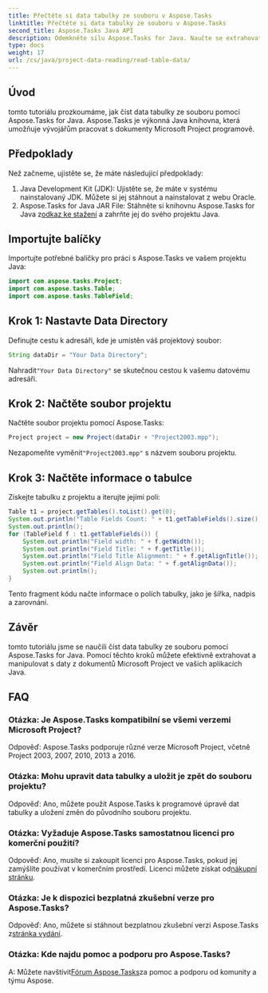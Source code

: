 ```yaml
---
title: Přečtěte si data tabulky ze souboru v Aspose.Tasks
linktitle: Přečtěte si data tabulky ze souboru v Aspose.Tasks
second_title: Aspose.Tasks Java API
description: Odemkněte sílu Aspose.Tasks for Java. Naučte se extrahovat data tabulky ze souborů v tomto komplexním kurzu.
type: docs
weight: 17
url: /cs/java/project-data-reading/read-table-data/
---
```

## Úvod
tomto tutoriálu prozkoumáme, jak číst data tabulky ze souboru pomocí Aspose.Tasks for Java. Aspose.Tasks je výkonná Java knihovna, která umožňuje vývojářům pracovat s dokumenty Microsoft Project programově.
## Předpoklady
Než začneme, ujistěte se, že máte následující předpoklady:
1. Java Development Kit (JDK): Ujistěte se, že máte v systému nainstalovaný JDK. Můžete si jej stáhnout a nainstalovat z webu Oracle.
2.  Aspose.Tasks for Java JAR File: Stáhněte si knihovnu Aspose.Tasks for Java z[odkaz ke stažení](https://releases.aspose.com/tasks/java/) a zahrňte jej do svého projektu Java.

## Importujte balíčky
Importujte potřebné balíčky pro práci s Aspose.Tasks ve vašem projektu Java:
```java
import com.aspose.tasks.Project;
import com.aspose.tasks.Table;
import com.aspose.tasks.TableField;
```
## Krok 1: Nastavte Data Directory
Definujte cestu k adresáři, kde je umístěn váš projektový soubor:
```java
String dataDir = "Your Data Directory";
```
 Nahradit`"Your Data Directory"` se skutečnou cestou k vašemu datovému adresáři.
## Krok 2: Načtěte soubor projektu
Načtěte soubor projektu pomocí Aspose.Tasks:
```java
Project project = new Project(dataDir + "Project2003.mpp");
```
 Nezapomeňte vyměnit`"Project2003.mpp"` s názvem souboru projektu.
## Krok 3: Načtěte informace o tabulce
Získejte tabulku z projektu a iterujte jejími poli:
```java
Table t1 = project.getTables().toList().get(0);
System.out.println("Table Fields Count: " + t1.getTableFields().size());
System.out.println();
for (TableField f : t1.getTableFields()) {
    System.out.println("Field width: " + f.getWidth());
    System.out.println("Field Title: " + f.getTitle());
    System.out.println("Field Title Alignment: " + f.getAlignTitle());
    System.out.println("Field Align Data: " + f.getAlignData());
    System.out.println();
}
```
Tento fragment kódu načte informace o polích tabulky, jako je šířka, nadpis a zarovnání.

## Závěr
tomto tutoriálu jsme se naučili číst data tabulky ze souboru pomocí Aspose.Tasks for Java. Pomocí těchto kroků můžete efektivně extrahovat a manipulovat s daty z dokumentů Microsoft Project ve vašich aplikacích Java.
## FAQ
### Otázka: Je Aspose.Tasks kompatibilní se všemi verzemi Microsoft Project?
Odpověď: Aspose.Tasks podporuje různé verze Microsoft Project, včetně Project 2003, 2007, 2010, 2013 a 2016.
### Otázka: Mohu upravit data tabulky a uložit je zpět do souboru projektu?
Odpověď: Ano, můžete použít Aspose.Tasks k programové úpravě dat tabulky a uložení změn do původního souboru projektu.
### Otázka: Vyžaduje Aspose.Tasks samostatnou licenci pro komerční použití?
 Odpověď: Ano, musíte si zakoupit licenci pro Aspose.Tasks, pokud jej zamýšlíte používat v komerčním prostředí. Licenci můžete získat od[nákupní stránku](https://purchase.aspose.com/buy).
### Otázka: Je k dispozici bezplatná zkušební verze pro Aspose.Tasks?
 Odpověď: Ano, můžete si stáhnout bezplatnou zkušební verzi Aspose.Tasks z[stránka vydání](https://releases.aspose.com/).
### Otázka: Kde najdu pomoc a podporu pro Aspose.Tasks?
 A: Můžete navštívit[Fórum Aspose.Tasks](https://forum.aspose.com/c/tasks/15)za pomoc a podporu od komunity a týmu Aspose.